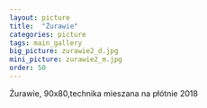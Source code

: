 ```yaml
---
layout: picture
title:  "Żurawie"
categories: picture
tags: main_gallery
big_picture: zurawie2_d.jpg
mini_picture: zurawie2_m.jpg
order: 50
---
```

Żurawie, 90x80,technika mieszana na płótnie 2018
